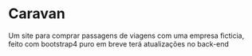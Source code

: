 # Caravan
 Um site para comprar passagens de viagens com uma empresa ficticia, feito com bootstrap4 puro em breve terá atualizações no back-end
